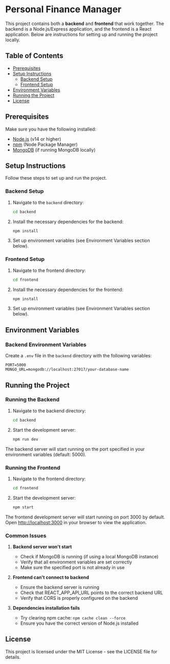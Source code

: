 # Personal Finance Manager

This project contains both a **backend** and **frontend** that work together. The backend is a Node.js/Express application, and the frontend is a React application. Below are instructions for setting up and running the project locally.

## Table of Contents
- [Prerequisites](#prerequisites)
- [Setup Instructions](#setup-instructions)
  - [Backend Setup](#backend-setup)
  - [Frontend Setup](#frontend-setup)
- [Environment Variables](#environment-variables)
- [Running the Project](#running-the-project)
- [License](#license)

## Prerequisites

Make sure you have the following installed:
- [Node.js](https://nodejs.org/) (v14 or higher)
- [npm](https://www.npmjs.com/) (Node Package Manager)
- [MongoDB](https://www.mongodb.com/) (if running MongoDB locally)

## Setup Instructions

Follow these steps to set up and run the project.

### Backend Setup

1. Navigate to the `backend` directory:
   ```bash
   cd backend
   ```

2. Install the necessary dependencies for the backend:
   ```bash
   npm install
   ```

3. Set up environment variables (see Environment Variables section below).

### Frontend Setup

1. Navigate to the frontend directory:
   ```bash
   cd frontend
   ```

2. Install the necessary dependencies for the frontend:
   ```bash
   npm install
   ```

3. Set up environment variables (see Environment Variables section below).

## Environment Variables

### Backend Environment Variables

Create a `.env` file in the `backend` directory with the following variables:

```
PORT=5000
MONGO_URL=mongodb://localhost:27017/your-database-name
```

## Running the Project

### Running the Backend

1. Navigate to the backend directory:
   ```bash
   cd backend
   ```

2. Start the development server:
   ```bash
   npm run dev
   ```

The backend server will start running on the port specified in your environment variables (default: 5000).

### Running the Frontend

1. Navigate to the frontend directory:
   ```bash
   cd frontend
   ```

2. Start the development server:
   ```bash
   npm start
   ```

The frontend development server will start running on port 3000 by default. Open [http://localhost:3000](http://localhost:3000) in your browser to view the application.

### Common Issues

1. **Backend server won't start**
   - Check if MongoDB is running (if using a local MongoDB instance)
   - Verify that all environment variables are set correctly
   - Make sure the specified port is not already in use

2. **Frontend can't connect to backend**
   - Ensure the backend server is running
   - Check that REACT_APP_API_URL points to the correct backend URL
   - Verify that CORS is properly configured on the backend

3. **Dependencies installation fails**
   - Try clearing npm cache: `npm cache clean --force`
   - Ensure you have the correct version of Node.js installed

## License

This project is licensed under the MIT License - see the LICENSE file for details.
